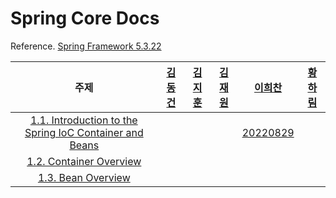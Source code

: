 # Spring Core Docs

Reference. [Spring Framework 5.3.22](https://docs.spring.io/spring-framework/docs/current/reference/html/core.html#spring-core)

| 주제 | [김동건](https://github.com/DongGeon0908) | [김지훈](https://github.com/DevRunner21) | [김재원](https://github.com/darkant99) | [이희찬](https://github.com/leeheefull) | [황하림](https://github.com/HwangHarim) |
|:---:|:--:|:---:|:---:|:---:|:---:|
| [1.1. Introduction to the Spring IoC Container and Beans](https://docs.spring.io/spring-framework/docs/current/reference/html/core.html#beans-introduction) |  |  |  | [20220829](https://github.com/Run-Dev-Run/spring-core-docs/blob/main/1.%20The%20IoC%20Container/1.1-희찬.md) |  |
| [1.2. Container Overview](https://docs.spring.io/spring-framework/docs/current/reference/html/core.html#beans-basics) |  |  |  |  |  |
| [1.3. Bean Overview](https://docs.spring.io/spring-framework/docs/current/reference/html/core.html#beans-definition) |  |  |  |  |  |
